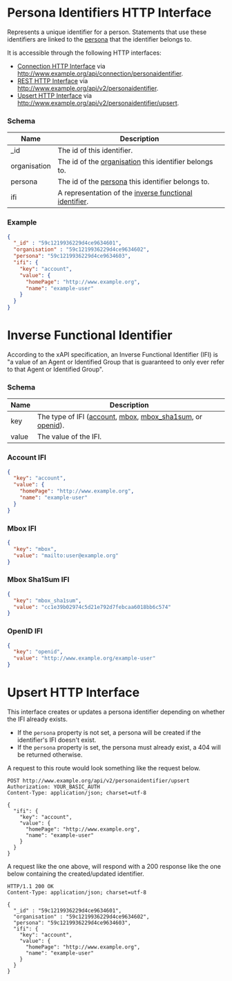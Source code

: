 ---
---

# Persona Identifiers HTTP Interface

Represents a unique identifier for a person. Statements that use these identifiers are linked to the [persona](../http-personas) that the identifier belongs to.

It is accessible through the following HTTP interfaces:

- [Connection HTTP Interface](../http-connection) via http://www.example.org/api/connection/personaidentifier.
- [REST HTTP Interface](../http-rest) via http://www.example.org/api/v2/personaidentifier.
- [Upsert HTTP Interface](#upsert-http-interface) via http://www.example.org/api/v2/personaidentifier/upsert.

### Schema

Name | Description
--- | ---
_id | The id of this identifier.
organisation | The id of the [organisation](../http-organisations) this identifier belongs to.
persona | The id of the [persona](../http-persona) this identifier belongs to.
ifi | A representation of the [inverse functional identifier](#inverse-functional-identifier).

### Example

```json
{
  "_id" : "59c1219936229d4ce9634601",
  "organisation" : "59c1219936229d4ce9634602",
  "persona": "59c1219936229d4ce9634603",
  "ifi": {
    "key": "account",
    "value": {
      "homePage": "http://www.example.org",
      "name": "example-user"
    }
  }
}
```

# Inverse Functional Identifier
According to the xAPI specification, an Inverse Functional Identifier (IFI) is "a value of an Agent or Identified Group that is guaranteed to only ever refer to that Agent or Identified Group".

### Schema

Name | Description
--- | ---
key | The type of IFI ([account](#account-ifi), [mbox](#mbox-ifi), [mbox_sha1sum](#mbox-sha1sum-ifi), or [openid](#openid-ifi)).
value | The value of the IFI.

### Account IFI

```json
{
  "key": "account",
  "value": {
    "homePage": "http://www.example.org",
    "name": "example-user"
  }
}
```

### Mbox IFI

```json
{
  "key": "mbox",
  "value": "mailto:user@example.org"
}
```

### Mbox Sha1Sum IFI

```json
{
  "key": "mbox_sha1sum",
  "value": "cc1e39b02974c5d21e792d7febcaa6018bb6c574"
}
```

### OpenID IFI

```json
{
  "key": "openid",
  "value": "http://www.example.org/example-user"
}
```

# Upsert HTTP Interface
This interface creates or updates a persona identifier depending on whether the IFI already exists.

- If the `persona` property is not set, a persona will be created if the identifier's IFI doesn't exist.
- If the `persona` property is set, the persona must already exist, a 404 will be returned otherwise.

A request to this route would look something like the request below.

```http
POST http://www.example.org/api/v2/personaidentifier/upsert
Authorization: YOUR_BASIC_AUTH
Content-Type: application/json; charset=utf-8

{
  "ifi": {
    "key": "account",
    "value": {
      "homePage": "http://www.example.org",
      "name": "example-user"
    }
  }
}
```

A request like the one above, will respond with a 200 response like the one below containing the created/updated identifier.

```http
HTTP/1.1 200 OK
Content-Type: application/json; charset=utf-8

{
  "_id" : "59c1219936229d4ce9634601",
  "organisation" : "59c1219936229d4ce9634602",
  "persona": "59c1219936229d4ce9634603",
  "ifi": {
    "key": "account",
    "value": {
      "homePage": "http://www.example.org",
      "name": "example-user"
    }
  }
}
```
